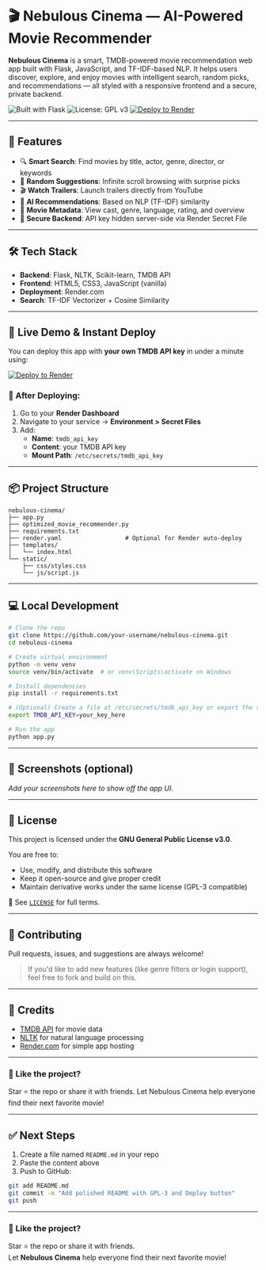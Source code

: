 # 🎬 Nebulous Cinema — AI-Powered Movie Recommender

**Nebulous Cinema** is a smart, TMDB-powered movie recommendation web app built with Flask, JavaScript, and TF-IDF-based NLP. It helps users discover, explore, and enjoy movies with intelligent search, random picks, and recommendations — all styled with a responsive frontend and a secure, private backend.

![Built with Flask](https://img.shields.io/badge/Built%20With-Flask-blue?logo=flask&logoColor=white)
![License: GPL v3](https://img.shields.io/badge/License-GPLv3-blue.svg)
[![Deploy to Render](https://render.com/images/deploy-to-render-button.svg)](https://render.com/deploy)

---

## 🌟 Features

- 🔍 **Smart Search**: Find movies by title, actor, genre, director, or keywords
- 🎲 **Random Suggestions**: Infinite scroll browsing with surprise picks
- 🎬 **Watch Trailers**: Launch trailers directly from YouTube
- 🧠 **AI Recommendations**: Based on NLP (TF-IDF) similarity
- 🧩 **Movie Metadata**: View cast, genre, language, rating, and overview
- 🔐 **Secure Backend**: API key hidden server-side via Render Secret File

---

## 🛠️ Tech Stack

- **Backend**: Flask, NLTK, Scikit-learn, TMDB API
- **Frontend**: HTML5, CSS3, JavaScript (vanilla)
- **Deployment**: Render.com
- **Search**: TF-IDF Vectorizer + Cosine Similarity

---

## 🚀 Live Demo & Instant Deploy

You can deploy this app with **your own TMDB API key** in under a minute using:

[![Deploy to Render](https://render.com/images/deploy-to-render-button.svg)](https://render.com/deploy)

### 🔐 After Deploying:
1. Go to your **Render Dashboard**
2. Navigate to your service → **Environment > Secret Files**
3. Add:
   - **Name**: `tmdb_api_key`
   - **Content**: your TMDB API key
   - **Mount Path**: `/etc/secrets/tmdb_api_key`

---

## 📦 Project Structure

```
nebulous-cinema/
├── app.py
├── optimized_movie_recommender.py
├── requirements.txt
├── render.yaml                  # Optional for Render auto-deploy
├── templates/
│   └── index.html
└── static/
    ├── css/styles.css
    └── js/script.js
```

---

## 💻 Local Development

```bash
# Clone the repo
git clone https://github.com/your-username/nebulous-cinema.git
cd nebulous-cinema

# Create virtual environment
python -m venv venv
source venv/bin/activate  # or venv\Scripts\activate on Windows

# Install dependencies
pip install -r requirements.txt

# (Optional) Create a file at /etc/secrets/tmdb_api_key or export the variable
export TMDB_API_KEY=your_key_here

# Run the app
python app.py
```

---

## 📸 Screenshots (optional)

_Add your screenshots here to show off the app UI._

---

## 📄 License

This project is licensed under the **GNU General Public License v3.0**.

You are free to:

- Use, modify, and distribute this software
- Keep it open-source and give proper credit  
- Maintain derivative works under the same license (GPL-3 compatible)

📄 See [`LICENSE`](LICENSE) for full terms.

---

## 🤝 Contributing

Pull requests, issues, and suggestions are always welcome!

> If you'd like to add new features (like genre filters or login support), feel free to fork and build on this.

---

## 🙌 Credits

- [TMDB API](https://www.themoviedb.org/) for movie data
- [NLTK](https://www.nltk.org/) for natural language processing
- [Render.com](https://render.com/) for simple app hosting

---

### 🧠 Like the project?

Star ⭐ the repo or share it with friends. Let Nebulous Cinema help everyone find their next favorite movie!

---

## ✅ Next Steps

1. Create a file named `README.md` in your repo
2. Paste the content above
3. Push to GitHub:

```bash
git add README.md
git commit -m "Add polished README with GPL-3 and Deploy button"
git push
```

---

### 🧠 Like the project?

Star ⭐ the repo or share it with friends.  
Let **Nebulous Cinema** help everyone find their next favorite movie!

